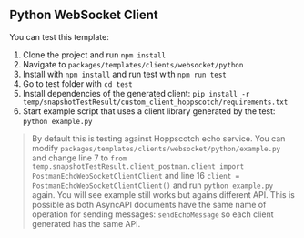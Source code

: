 
## Python WebSocket Client

You can test this template:
1. Clone the project and run `npm install`
2. Navigate to `packages/templates/clients/websocket/python`
3. Install with `npm install` and run test with `npm run test`
4. Go to test folder with `cd test`
5. Install dependencies of the generated client: `pip install -r temp/snapshotTestResult/custom_client_hoppscotch/requirements.txt`
6. Start example script that uses a client library generated by the test: `python example.py`

> By default this is testing against Hoppscotch echo service. You can modify `packages/templates/clients/websocket/python/example.py` and change line 7 to `from temp.snapshotTestResult.client_postman.client import PostmanEchoWebSocketClientClient` and line 16 `client = PostmanEchoWebSocketClientClient()` and run `python example.py` again. You will see example still works but agains different API. This is possible as both AsyncAPI documents have the same name of operation for sending messages: `sendEchoMessage` so each client generated has the same API.
